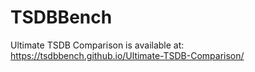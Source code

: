 ---
---

# TSDBBench

Ultimate TSDB Comparison is available at: <https://tsdbbench.github.io/Ultimate-TSDB-Comparison/>
